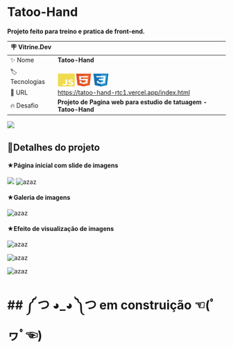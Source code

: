 # Tatoo-Hand


**Projeto feito para treino e pratica de front-end.**

| :placard: Vitrine.Dev |     |
| -------------  | --- |
| :sparkles: Nome        | **Tatoo-Hand**
| :label: Tecnologias | <div style="display: inline_block"><br><img align="center" alt="Logo-Js" height="30" width="40" src="https://raw.githubusercontent.com/devicons/devicon/master/icons/javascript/javascript-plain.svg"><img align="center" alt="Logo-HTML" height="30" width="40" src="https://raw.githubusercontent.com/devicons/devicon/master/icons/html5/html5-original.svg"><img align="center" alt="Logo-CSS" height="30" width="40" src="https://raw.githubusercontent.com/devicons/devicon/master/icons/css3/css3-original.svg"></div>
| :rocket: URL       | https://tatoo-hand-rtc1.vercel.app/index.html
| :fire: Desafio     | **Projeto de Pagina web para estudio de tatuagem - Tatoo-Hand**

![](https://cdn.discordapp.com/attachments/1089186196858622065/1099093660248850463/index.gif#vitrinedev)
<h2>📑Detalhes do projeto</h2>

<h4>★Página inicial com slide de imagens</h4>

![](https://cdn.discordapp.com/attachments/1089186196858622065/1099093660248850463/index.gif#vitrinedev)
![azaz](https://cdn.discordapp.com/attachments/1089186196858622065/1099094180950724768/1.PNG#vitrinedev)

<h4>★Galeria de imagens</h4>

![azaz](https://cdn.discordapp.com/attachments/1089186196858622065/1099094779024916541/11.PNG#vitrinedev)

<h4>★Efeito de visualização de imagens</h4>

![azaz](https://cdn.discordapp.com/attachments/1089186196858622065/1099095120835514450/12.PNG#vitrinedev)

![azaz](https://cdn.discordapp.com/attachments/1089186196858622065/1099096037156720740/13.PNG#vitrinedev)

![azaz](https://cdn.discordapp.com/attachments/1089186196858622065/1099096336701329439/14.PNG#vitrinedev)





# ##  ༼ つ ◕_◕ ༽つ em construição ☜(ﾟヮﾟ☜)

##


